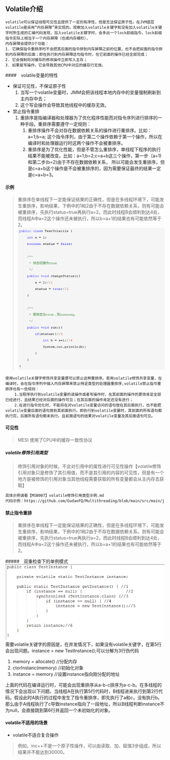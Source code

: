 ## Volatile介绍
```shell
volatile可以保证线程可见性且提供了一定的有序性，但是无法保证原子性。在JVM底层volatile是采用“内存屏障”来实现的。观察加入volatile关键字和没有加入volatile关键字时所生成的汇编代码发现，加入volatile关键字时，会多出一个lock前缀指令，lock前缀指令实际上相当于一个内存屏障（也成内存栅栏），
内存屏障会提供3个功能：
1. 它确保指令重排序时不会把其后面的指令排到内存屏障之前的位置，也不会把前面的指令排到内存屏障的后面；即在执行到内存屏障这句指令时，在它前面的操作已经全部完成；
2. 它会强制将对缓存的修改操作立即写入主存；
3. 如果是写操作，它会导致其他CPU中对应的缓存行无效。
```

####　volatile变量的特性
* 保证可见性，不保证原子性
    1. 当写一个volatile变量时，JMM会把该线程本地内存中的变量强制刷新到主内存中去；
    2. 这个写会操作会导致其他线程中的缓存无效。
* 禁止指令重排
    1. 重排序是指编译器和处理器为了优化程序性能而对指令序列进行排序的一种手段。重排序需要遵守一定规则：
        1. 重排序操作不会对存在数据依赖关系的操作进行重排序。比如：a=1;b=a; 这个指令序列，由于第二个操作依赖于第一个操作，所以在编译时和处理器运行时这两个操作不会被重排序。
        2. 重排序是为了优化性能，但是不管怎么重排序，单线程下程序的执行结果不能被改变。比如：a=1;b=2;c=a+b这三个操作，第一步（a=1)和第二步(b=2)由于不存在数据依赖关系， 所以可能会发生重排序，但是c=a+b这个操作是不会被重排序的，因为需要保证最终的结果一定是c=a+b=3。
#### 示例
> 重排序在单线程下一定能保证结果的正确性，但是在多线程环境下，可能发生重排序，影响结果，下例中的1和2由于不存在数据依赖关系，则有可能会被重排序，先执行status=true再执行a=2。而此时线程B会顺利到达4处，而线程A中a=2这个操作还未被执行，所以b=a+1的结果也有可能依然等于2。
![multithreading-volatile示例.jpg](../resource/multithreading/multithreading-volatile示例.jpg)<br>
```shell
使用volatile关键字修饰共享变量便可以禁止这种重排序。若用volatile修饰共享变量，在编译时，会在指令序列中插入内存屏障来禁止特定类型的处理器重排序,volatile禁止指令重排序也有一些规则：
    1.当程序执行到volatile变量的读操作或者写操作时，在其前面的操作的更改肯定全部已经进行，且结果已经对后面的操作可见；在其后面的操作肯定还没有进行；
    2.在进行指令优化时，不能将在对volatile变量访问的语句放在其后面执行，也不能把volatile变量后面的语句放到其前面执行。即执行到volatile变量时，其前面的所有语句都执行完，后面所有语句都未执行。且前面语句的结果对volatile变量及其后面语句可见。
```

#### 可见性
> MESI 使用了CPU中的缓存一致性协议
##### volatile修饰引用类型
> 修饰引用对象的时候，不会对引用中的属性进行可见性操作【volatile修饰引用对象只是修饰了其引用值，而不是其引用的内容的可见性，但是有一个地方是被修饰的引用对象当其他线程需要获取的所有变量都会从主内存去获取】
```markdown
具体示例请看【MSB007】volatile修饰引用类型示例.md
代码示例：https://github.com/GudaoFQ/Multithreading/blob/main/src/main/java/com/gudao/m007_volatile_visible/VolatileQuoteListVisible.java
```

#### 禁止指令重排
> 重排序在单线程下一定能保证结果的正确性，但是在多线程环境下，可能发生重排序，影响结果，下例中的1和2由于不存在数据依赖关系，则有可能会被重排序，先执行status=true再执行a=2。而此时线程B会顺利到达4处，而线程A中a=2这个操作还未被执行，所以b=a+1的结果也有可能依然等于2。

#####　双重检查下的单例模式
![multithreading-volatile与单例.jpg](../resource/multithreading/multithreading-volatile与单例.jpg)<br>
需要volatile关键字的原因是，在并发情况下，如果没有volatile关键字，在第5行会出现问题。instance = new TestInstance();可以分解为3行伪代码
1. memory = allocate() //分配内存
2. ctorInstanc(memory) //初始化对象
3. instance = memory //设置instance指向刚分配的地址

上面的代码在编译运行时，可能会出现重排序从a-b-c排序为a-c-b。在多线程的情况下会出现以下问题。当线程A在执行第5行代码时，B线程进来执行到第2行代码。假设此时A执行的过程中发生了指令重排序，即先执行了a和c，没有执行b。那么由于A线程执行了c导致instance指向了一段地址，所以B线程判断instance不为null，会直接跳到第6行并返回一个未初始化的对象。

#### volatile不适用的场景
* volatile不适合复合操作
> 例如，inc++不是一个原子性操作，可以由读取、加、赋值3步组成，所以结果并不能达到30000。
